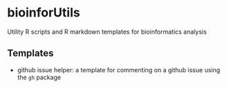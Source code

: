 # bioinforUtils

Utility R scripts and R markdown templates for bioinformatics analysis

## Templates

 - github issue helper: a template for commenting on a github issue using the `gh` package
